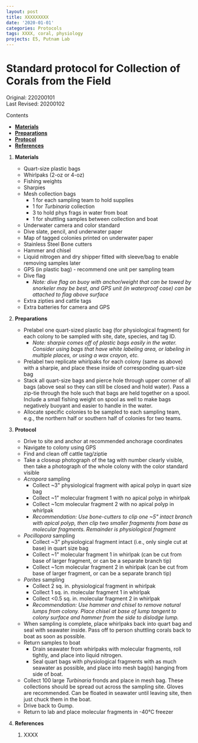 ```yaml
---
layout: post
title: XXXXXXXXX
date: '2020-01-01'
categories: Protocols
tags: XXXX, coral, physiology
projects: E5, Putnam Lab
---
```


# Standard protocol for Collection of Corals from the Field 

Original: 220200101   
Last Revised: 20200102  

Contents  
- [**Materials**](#Materials)  
- [**Preparations**](#Preparations)    
- [**Protocol**](#Protocol)  
- [**References**](#References)  
 
1. <a name="Materials"></a> **Materials**
    - Quart-size plastic bags
    - Whirlpaks (2-oz or 4-oz)
    - Fishing weights
    - Sharpies
    - Mesh collection bags
		- 1 for each sampling team to hold supplies
		- 1 for *Turbinaria* collection
		- 3 to hold phys frags in water from boat
		- 1 for shuttling samples between collection and boat
    - Underwater camera and color standard
    - Dive slate, pencil, and underwater paper
    - Map of tagged colonies printed on underwater paper
    - Stainless Steel Bone cutters
    - Hammer and chisel
    - Liquid nitrogen and dry shipper fitted with sleeve/bag to enable removing samples later
    - GPS (in plastic bag) - recommend one unit per sampling team
    - Dive flag
		- *Note: dive flag on buoy with anchor/weight that can be towed by snorkeler may be best, and GPS unit (in waterproof case) can be attached to flag above surface*
    - Extra zipties and cattle tags
    - Extra batteries for camera and GPS
    
2. <a name="Preparations"></a> **Preparations**
    - Prelabel one quart-sized plastic bag (for physiological fragment) for each colony to be sampled with site, date, species, and tag ID.
	    - *Note: sharpie comes off of plastic bags easily in the water. Consider using bags that have white labeling area, or labeling in multiple places, or using a wax crayon, etc.*
    - Prelabel two replicate whirlpaks for each colony (same as above) with a sharpie, and place these inside of corresponding quart-size bag
    - Stack all quart-size bags and pierce hole through upper corner of all bags (above seal so they can still be closed and hold water). Pass a zip-tie through the hole such that bags are held together on a spool. Include a small fishing weight on spool as well to make bags negatively buoyant and easier to handle in the water.
    - Allocate specific colonies to be sampled to each sampling team, e.g., the northern half or southern half of colonies for two teams.

    
    
2. <a name="Protocol"></a> **Protocol**
	- Drive to site and anchor at recommended anchorage coordinates
	- Navigate to colony using GPS
	- Find and clean off cattle tag/ziptie
	- Take a closeup photograph of the tag with number clearly visible, then take a photograph of the whole colony with the color standard visible
	- *Acropora* sampling
		- Collect ~3" physiological fragment with apical polyp in quart size bag
		- Collect ~1" molecular fragment 1 with no apical polyp in whirlpak
		- Collect ~1cm molecular fragment 2 with no apical polyp in whirlpak
		- *Recommendation: Use bone-cutters to clip one ~5" intact branch with apical polyp, then clip two smaller fragments from base as molecular fragments. Remainder is physiological fragment*
	- *Pocillopora* sampling
		- Collect ~3" physiological fragment intact (i.e., only single cut at base) in quart size bag
		- Collect ~1" molecular fragment 1 in whirlpak (can be cut from base of larger fragment, or can be a separate branch tip)
		- Collect ~1cm molecular fragment 2 in whirlpak (can be cut from base of larger fragment, or can be a separate branch tip)
	- *Porites* sampling
		- Collect 2 sq. in. physiological fragment in whirlpak
		- Collect 1 sq. in. molecular fragment 1 in whirlpak
		- Collect <0.5 sq. in. molecular fragment 2 in whirlpak
		- *Recommendation: Use hammer and chisel to remove natural lumps from colony. Place chisel at base of lump tangent to colony surface and hammer from the side to dislodge lump.*
	- When sampling is complete, place whirlpaks back into quart bag and seal with seawater inside. Pass off to person shuttling corals back to boat as soon as possible.
	- Return samples to boat
		- Drain seawater from whirlpaks with molecular fragments, roll tightly, and place into liquid nitrogen.
		- Seal quart bags with physiological fragments with as much seawater as possible, and place into mesh bag(s) hanging from side of boat.
	- Collect 100 large *Turbinaria* fronds and place in mesh bag. These collections should be spread out across the sampling site. Gloves are recommended. Can be floated in seawater until leaving site, then just chuck them in the boat.
	- Drive back to Gump.
	- Return to lab and place molecular fragments in -40°C freezer


4. <a name="References"></a> **References**

    1.  XXXX













	  
   
















	  
   
















